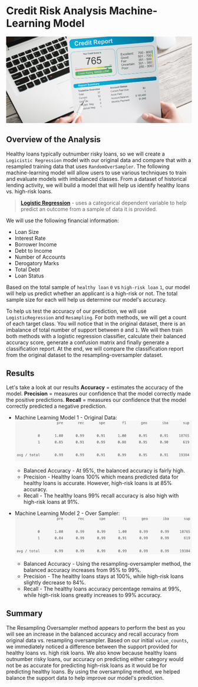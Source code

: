 # Credit Risk Analysis Machine-Learning Model
![machinelearning](images/credit_report.jpg)

## Overview of the Analysis

 Healthy loans typically outnumber risky loans, so we will create a `Logicistic Regression` model with our original data and compare that with a resampled training data that uses `RandomOverSampler`.  The following machine-learning model will allow users to use various techniques to train and evaluate models with imbalanced classes.  From a dataset of historical lending activity, we will build a model that will help us identify healthy loans vs. high-risk loans. 

  > **[Logistic Regression](https://towardsdatascience.com/logistic-regression-detailed-overview-46c4da4303bc)** - uses a categorical dependent variable to help predict an outcome from a sample of data it is provided.

We will use the following financial information:

* Loan Size
* Interest Rate
* Borrower Income
* Debt to Income
* Number of Accounts
* Derogatory Marks
* Total Debt
* Loan Status

Based on the total sample of `healthy loan` `0` vs `high-risk loan` `1`, our model will help us predict whether an applicant is a high-risk or not.  The total sample size for each will help us determine our model's accuracy.

To help us test the accuracy of our prediction, we will use `LogisticRegression` and `Resampling`.  For both methods, we will get a count of each target class.  You will notice that in the original dataset, there is an imbalance of total number of support between `0` and `1`.  We will then train both methods with a logistic regression classifier, calculate their balanced accuracy score, generate a confusion matrix and finally generate a classification report.  At the end, we will compare the classification report from the original dataset to the resampling-oversampler dataset.

## Results

Let's take a look at our results
**Accuracy** = estimates the accuracy of the model.
**Precision** = measures our confidence that the model correctly made the positive predictions.
**Recall** = measures our confidence that the model correctly predicted a negative prediction.


* Machine Learning Model 1 - Original Data:
![original](images/original_report.jpg)
  * Balanced Accuracy - At 95%, the balanced accuracy is fairly high.
  * Precision - Healthy loans 100% which means predicted data for healthy loans is accurate.  However, high-risk loans is at 85% accuracy.
  * Recall - The healthy loans 99% recall accuracy is also high with high-risk loans at 91%.


* Machine Learning Model 2 - Over Sampler:
![imbalanced](images/imbalanced_report.jpg)
  * Balanced Accuracy - Using the resampling-oversampler method, the balanced accuracy increases from 95% to 99%.
  * Precision - The healthy loans stays at 100%, while high-risk loans slightly decrease to 84%.
  * Recall - The healthy loans accuracy percentage remains at 99%, while high-risk loans greatly increases to 99% accuracy.

## Summary

The Resampling Oversampler method appears to perform the best as you will see an increase in the balanced accuracy and recall accuracy from original data vs. resampling oversampler.  Based on our initial `value_counts`, we immediately noticed a difference between the support provided for healthy loans vs. high risk loans.  We also know because healthy loans outnumber risky loans, our accuracy on predicting either category would not be as accurate for predicting high-risk loans as it would be for predicting healthy loans.  By using the oversampling method, we helped balance the support data to help improve our model's prediction.
